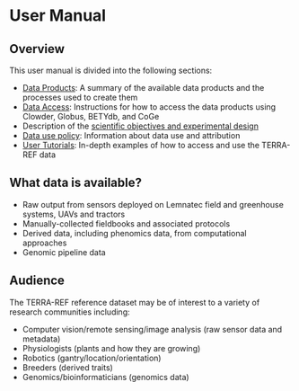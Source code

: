 # User Manual

## Overview

This user manual is divided into the following sections:

* [Data Products](data-products/): A summary of the available data products and the processes used to create them
* [Data Access](../how-to-access-data.md): Instructions for how to access the data products using Clowder, Globus, BETYdb, and CoGe
* Description of the [scientific objectives and experimental design](../scientific-objectives-and-experimental-design.md)
* [Data use policy](data-use-policy.md): Information about data use and attribution
* [User Tutorials](): In-depth examples of how to access and use the TERRA-REF data

## What data is available?

* Raw output from sensors deployed on Lemnatec field and greenhouse systems, UAVs and tractors
* Manually-collected fieldbooks and associated protocols
* Derived data, including phenomics data, from computational approaches
* Genomic pipeline data

## Audience

The TERRA-REF reference dataset may be of interest to a variety of research communities including:

* Computer vision\/remote sensing\/image analysis \(raw sensor data and metadata\)
* Physiologists \(plants and how they are growing\)
* Robotics \(gantry\/location\/orientation\)
* Breeders \(derived traits\)
* Genomics\/bioinformaticians \(genomics data\)

